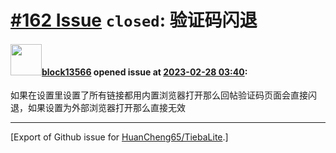 # [\#162 Issue](https://github.com/HuanCheng65/TiebaLite/issues/162) `closed`: 验证码闪退

#### <img src="https://avatars.githubusercontent.com/u/91778732?u=9ae25448811116a0209a2e87f7e126ebfac6ae65&v=4" width="50">[block13566](https://github.com/block13566) opened issue at [2023-02-28 03:40](https://github.com/HuanCheng65/TiebaLite/issues/162):

如果在设置里设置了所有链接都用内置浏览器打开那么回帖验证码页面会直接闪退，如果设置为外部浏览器打开那么直接无效




-------------------------------------------------------------------------------



[Export of Github issue for [HuanCheng65/TiebaLite](https://github.com/HuanCheng65/TiebaLite).]
